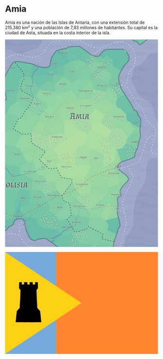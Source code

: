 # Amia

Amia es una nación de las Islas de Antaria, con una extensión total de 215.380 km² y una población de 7,93 millones de habitantes. Su capital es la ciudad de Asta, situada en la costa interior de la isla.  

![Mapa de Amia](../.gitbook/assets/image%20%283%29.png)

![Bandera del reino de Amia](../.gitbook/assets/amia.svg)



